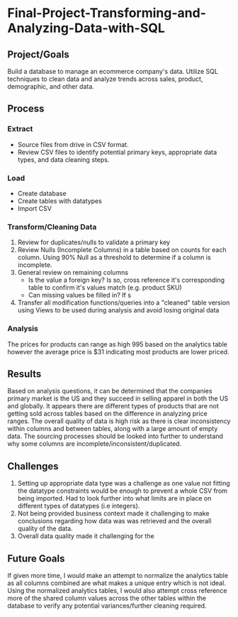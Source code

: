 # Final-Project-Transforming-and-Analyzing-Data-with-SQL

## Project/Goals
Build a database to manage an ecommerce company's data. Utilize SQL techniques to clean data and analyze trends across sales, product, demographic, and other data. 

## Process
### Extract
- Source files from drive in CSV format.
- Review CSV files to identify potential primary keys, appropriate data types, and data cleaning steps. 
### Load 
- Create database
- Create tables with datatypes
- Import CSV
### Transform/Cleaning Data
1. Review for duplicates/nulls to validate a primary key
2. Review Nulls (Incomplete Columns) in a table based on counts for each column. Using 90% Null as a threshold to determine if a column is incomplete. 
3. General review on remaining columns
   - Is the value a foreign key? Is so, cross reference it's corresponding table to confirm it's values match (e.g. product SKU)
   - Can missing values be filled in? If s
4. Transfer all modification functions/queries into a "cleaned" table version using Views to be used during analysis and avoid losing original data 
### Analysis 
The prices for products can range as high 995 based on the analytics table however the average price is $31 indicating most products are lower priced. 

## Results
Based on analysis questions, it can be determined that the companies primary market is the US and they succeed in selling apparel in both the US and globally. It appears there are different types of products that are not getting sold across tables based on the difference in analyzing price ranges. 
The overall quality of data is high risk as there is clear inconsistency within columns and between tables, along with a large amount of empty data. The sourcing processes should be looked into further to understand why some columns are incomplete/inconsistent/duplicated. 


## Challenges 
1. Setting up appropriate data type was a challenge as one value not fitting the datatype constraints would be enough to prevent a whole CSV from being imported. Had to look further into what limits are in place on different types of datatypes (i.e integers).
2. Not being provided business context made it challenging to make conclusions regarding how data was was retrieved and the overall quality of the data.
3. Overall data quality made it challenging for the 

## Future Goals
If given more time, I would make an attempt to normalize the analytics table as all columns combined are what makes a unique entry which is not ideal. Using the normalized analytics tables, I would also attempt cross reference more of the shared column values across the other tables within the database to verify any potential variances/further cleaning required. 
